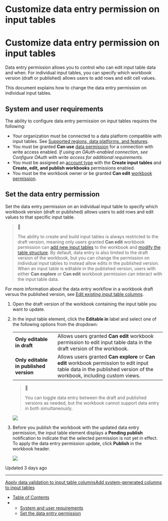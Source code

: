 # Customize data entry permission on input tables

# Customize data entry permission on input tables

Data entry permission allows you to control who can edit input table data and when. For individual input tables, you can specify which workbook version (draft or published) allows users to add rows and edit cell values.

This document explains how to change the data entry permission on individual input tables.

## System and user requirements

The ability to configure data entry permission on input tables requires the following:

* Your organization must be connected to a data platform compatible with input tables. See [Supported regions, data platforms, and features](/docs/region-warehouse-and-feature-support).
* You must be granted **Can use** [data permission](/docs/data-permissions-overview) for a connection with write access enabled. *If using an OAuth-enabled connection, see Configure OAuth with write access for additional requirements.*
* You must be assigned an [account type](/docs/create-and-manage-account-types) with the **Create input tables** and **Create, edit, and publish workbooks** permissions enabled.
* You must be the workbook owner or be granted **Can edit** [workbook permission](/docs/folder-and-document-permissions).

## Set the data entry permission

Set the data entry permission on an individual input table to specify which workbook version (draft or published) allows users to add rows and edit values to that specific input table.

> 📘
>
> The ability to create and build input tables is always restricted to the draft version, meaning only users granted **Can edit** workbook permission can [add new input tables](/docs/create-new-input-tables#create-a-new-input-table) to the workbook and [modify the table structure](/docs/create-new-input-tables#customize-input-table-structure). By default, data entry is also limited to the draft version of the workbook, but you can change the permission on individual input tables to instead allow edits in the published version. When an input table is editable in the published version, users with either **Can explore** or **Can edit** workbook permission can interact with the input table data.

For more information about the data entry workflow in a workbook draft versus the published version, see [Edit existing input table columns](/docs/edit-existing-input-table-columns).

1. Open the draft version of the workbook containing the input table you want to update.
2. In the input table element, click the **Editable in** label and select one of the following options from the dropdown:

   |  |  |
   | --- | --- |
   | **Only editable in draft** | Allows users granted **Can edit** workbook permission to edit input table data in the draft version of the workbook. |
   | **Only editable in published version** | Allows users granted **Can explore** or **Can edit** workbook permission to edit input table data in the published version of the workbook, including custom views. |

   > 📘
   >
   > You can toggle data entry between the draft and published versions as needed, but the workbook cannot support data entry in both simultaneously.

   ![](https://files.readme.io/cc6ab366922a8a0667e785e100653f462454da97e230ee5857623dfd0fd31666-image.png)
3. Before you publish the workbook with the updated data entry permission, the input table element displays a **Pending publish** notification to indicate that the selected permission is not yet in effect. To apply the data entry permission update, click **Publish** in the workbook header.

   ![](https://files.readme.io/e927c83d2679f9e2ecd467d5165d6eca19e9ed65ef82eb4b05c33deef949c4e6-image.png)

Updated 3 days ago

---

[Apply data validation to input table columns](/docs/apply-data-validation-to-input-table-columns)[Add system-generated columns to input tables](/docs/add-system-generated-columns-to-input-tables)

* [Table of Contents](#)
* + [System and user requirements](#system-and-user-requirements)
  + [Set the data entry permission](#set-the-data-entry-permission)